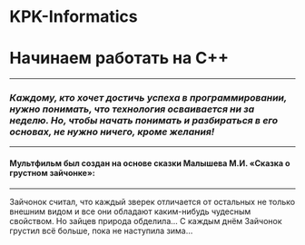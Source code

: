 # KPK-Informatics
# Начинаем работать на C++
---
### ***Каждому, кто хочет достичь успеха в программировании, нужно понимать, что технология осваивается ни за неделю. Но, чтобы начать понимать и разбираться в его основах, не нужно ничего, кроме желания!***
---
#### Мультфильм был создан на основе сказки Малышева М.И. **«Сказка о грустном зайчонке»**:
---
Зайчонок считал, что каждый зверек отличается от остальных не только внешним видом и все они обладают каким-нибудь чудесным свойством. Но зайцев природа обделила… 
С каждым днём Зайчонок грустил всё больше, пока не наступила зима…

